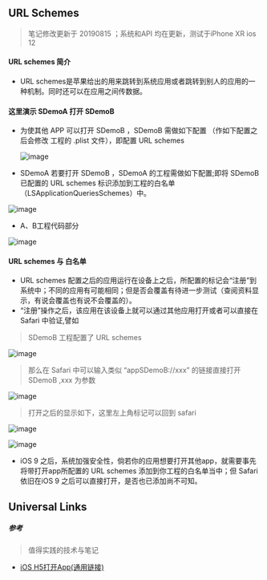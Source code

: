 ## URL Schemes

> 笔记修改更新于 20190815 ；系统和API 均在更新，测试于iPhone XR ios 12

#### URL schemes 简介
* URL schemes是苹果给出的用来跳转到系统应用或者跳转到别人的应用的一种机制。同时还可以在应用之间传数据。

#### 这里演示 SDemoA 打开 SDemoB

* 为使其他 APP 可以打开 SDemoB ，SDemoB 需做如下配置 （作如下配置之后会修改 工程的 .plist 文件），即配置 URL schemes

  ![image](https://github.com/itwyhuaing/OC-WYH/blob/master/Web打开APP/image/SDemoB配置_1.png)


* SDemoA 若要打开 SDemoB ，SDemoA 的工程需做如下配置;即将 SDemoB 已配置的 URL schemes 标识添加到工程的白名单（LSApplicationQueriesSchemes）中。

![image](https://github.com/itwyhuaing/OC-WYH/blob/master/Web打开APP/image/SDemoA配置_2.png)


* A、B工程代码部分

![image](https://github.com/itwyhuaing/OC-WYH/blob/master/Web打开APP/image/SDemoA与B代码配置_3.png)


#### URL schemes 与 白名单

* URL schemes 配置之后的应用运行在设备上之后，所配置的标记会“注册”到系统中；不同的应用有可能相同；但是否会覆盖有待进一步测试（查阅资料显示，有说会覆盖也有说不会覆盖的）。
* “注册”操作之后，该应用在该设备上就可以通过其他应用打开或者可以直接在 Safari 中验证,譬如

> SDemoB 工程配置了 URL schemes

![image](https://github.com/itwyhuaing/OC-WYH/blob/master/Web打开APP/image/image_0.jpg)


> 那么在 Safari 中可以输入类似 “appSDemoB://xxx” 的链接直接打开 SDemoB ,xxx 为参数

![image](https://github.com/itwyhuaing/OC-WYH/blob/master/Web打开APP/image/image_1.jpg)

> 打开之后的显示如下，这里左上角标记可以回到 safari

![image](https://github.com/itwyhuaing/OC-WYH/blob/master/Web打开APP/image/image_2.jpg)

![image](https://github.com/itwyhuaing/OC-WYH/blob/master/Web打开APP/image/image_3.jpg)


* iOS 9 之后，系统加强安全性，倘若你的应用想要打开其他app，就需要事先将带打开app所配置的 URL schemes 添加到你工程的白名单当中；但 Safari 依旧在iOS 9 之后可以直接打开，是否也已添加尚不可知。

## Universal Links


##### 参考


> 值得实践的技术与笔记

* [iOS H5打开App(通用链接)](https://www.jianshu.com/p/0ead88409212)
